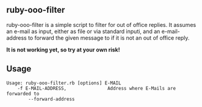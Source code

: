 ## ruby-ooo-filter
ruby-ooo-filter is a simple script to filter for out of office replies. It assumes an e-mail as input, either as file or via standard inputi, and an e-mail-address to forward the given message to if it is not an out of office reply. 

**It is not working yet, so try at your own risk!**

## Usage
```
Usage: ruby-ooo-filter.rb [options] E-MAIL
    -f E-MAIL-ADDRESS,               Address where E-Mails are forwarded to
        --forward-address
```
